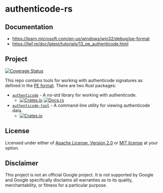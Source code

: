 # authenticode-rs

## Documentation

* https://learn.microsoft.com/en-us/windows/win32/debug/pe-format
* https://lief.re/doc/latest/tutorials/13_pe_authenticode.html

## Project

[![Coverage Status](https://coveralls.io/repos/github/google/authenticode-rs/badge.svg?branch=main)](https://coveralls.io/github/google/authenticode-rs?branch=main)

This repo contains tools for working with authenticode signatures as
defined in the [PE format]. There are two Rust packages:
* [`authenticode`] - A no-std library for working with authenticode.
  * [![Crates.io](https://img.shields.io/crates/v/authenticode)](https://crates.io/crates/authenticode) [![Docs.rs](https://docs.rs/authenticode/badge.svg)](https://docs.rs/authenticode)
* [`authenticode-tool`] - A command-line utility for viewing authenticode data.
  * [![Crates.io](https://img.shields.io/crates/v/authenticode-tool)](https://crates.io/crates/authenticode-tool)

## License

Licensed under either of [Apache License, Version 2.0](LICENSE-APACHE)
or [MIT license](LICENSE-MIT) at your option.

## Disclaimer

This project is not an official Google project. It is not supported by
Google and Google specifically disclaims all warranties as to its quality,
merchantability, or fitness for a particular purpose.

[PE format]: https://learn.microsoft.com/en-us/windows/win32/debug/pe-format
[`authenticode`]: ./authenticode
[`authenticode-tool`]: ./authenticode-tool
